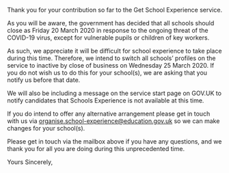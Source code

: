 Thank you for your contribution so far to the Get School Experience service.

As you will be aware, the government has decided that all schools should close as Friday 20 March 2020 in response to the ongoing threat of the COVID-19 virus, except for vulnerable pupils or children of key workers.

As such, we appreciate it will be difficult for school experience to take place during this time. Therefore, we intend to switch all schools’ profiles on the service to inactive by close of business on Wednesday 25 March 2020. If you do not wish us to do this for your school(s), we are asking that you notify us before that date. 

We will also be including a message on the service start page on GOV.UK to notify candidates that Schools Experience is not available at this time.
   
If you do intend to offer any alternative arrangement please get in touch with us via organise.school-experience@education.gov.uk so we can make changes for your school(s). 

Please get in touch via the mailbox above if you have any questions, and we thank you for all you are doing during this unprecedented time.

Yours Sincerely,